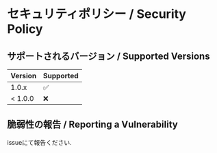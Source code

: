 # セキュリティポリシー / Security Policy

## サポートされるバージョン / Supported Versions

| Version | Supported          |
| ------- | ------------------ |
| 1.0.x   | :white_check_mark: |
| < 1.0.0   | :x:                |

## 脆弱性の報告 / Reporting a Vulnerability

issueにて報告ください.